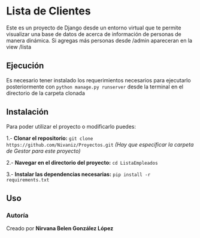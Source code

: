 # Lista de Clientes

Este es un proyecto de Django desde un entorno virtual que te permite visualizar una base de datos de acerca de información de personas de manera dinámica. Si agregas más personas desde /admin apareceran en la view /lista

## Ejecución

Es necesario tener instalado los requerimientos necesarios para ejecutarlo posteriormente con `python manage.py runserver` desde la terminal en el directorio de la carpeta clonada

## Instalación

Para poder utilizar el proyecto o modificarlo puedes:

1.- **Clonar el repositorio:**
`git clone https://github.com/Nivaniz/Proyectos.git`
*(Hay que especificar la carpeta de Gestor para este proyecto)*

2.- **Navegar en el directorio del proyecto:**
`cd ListaEmpleados`

3.- **Instalar las dependencias necesarias:**
`pip install -r requirements.txt`

## Uso



### Autoría

Creado por **Nirvana Belen González López** 
